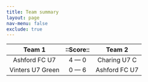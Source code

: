 ```yaml
---
title: Team summary
layout: page
nav-menu: false
exclude: true
---
```




|      Team 1      |  ::Score::  |    Team 2     |
|:----------------:|:-----------:|:-------------:|
|  Ashford FC U7   | 4 &mdash; 0 | Charing U7 C  |
| Vinters U7 Green | 0 &mdash; 6 | Ashford FC U7 |

 <br /><br /><br />